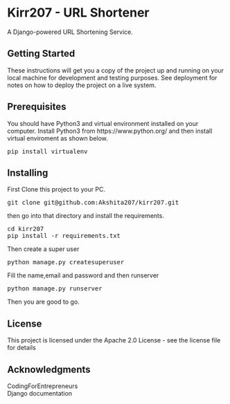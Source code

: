 
<h1>Kirr207 - URL Shortener</h1>
A Django-powered URL Shortening Service.

<h2>Getting Started</h2>
These instructions will get you a copy of the project up and running on your local machine for development and testing purposes. See deployment for notes on how to deploy the project on a live system.

<h2>Prerequisites</h2>
You should have Python3 and virtual environment installed on your computer. Install Python3 from https://www.python.org/ and then install virtual enviroment as shown below.

<pre>pip install virtualenv</pre>
<h2>Installing</h2>
First Clone this project to your PC.

<pre>git clone git@github.com:Akshita207/kirr207.git</pre>
then go into that directory and install the requirements.
<pre>
cd kirr207
pip install -r requirements.txt</pre>
Then create a super user

<pre>python manage.py createsuperuser</pre>
Fill the name,email and password and then runserver

<pre>python manage.py runserver</pre>
Then you are good to go.

<h2>License</h2>
This project is licensed under the Apache 2.0 License - see the license file for details

<h2>Acknowledgments</h2>
CodingForEntrepreneurs<br>
Django documentation
